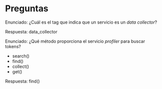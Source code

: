 Preguntas
=========


Enunciado: ¿Cuál es el tag que indica que un servicio es un *data collector*?

Respuesta: data_collector


Enunciado: ¿Qué método proporciona el servicio *profiler* para buscar tokens?

- search()
- find()
- collect()
- get()

Respuesta: find()

 